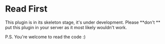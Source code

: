 # Read First
This plugin is in its skeleton stage, it\'s under development.
Please **don\'t ** put this plugin in your server as it most likely wouldn\'t work.

P.S. You\'re welcome to read the code :)

